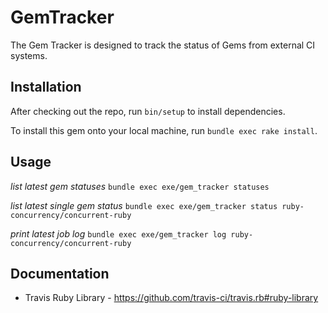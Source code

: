 # GemTracker

The Gem Tracker is designed to track the status of Gems from external CI systems.

## Installation

After checking out the repo, run `bin/setup` to install dependencies. 

To install this gem onto your local machine, run `bundle exec rake install`.

## Usage

*list latest gem statuses*
`bundle exec exe/gem_tracker statuses`

*list latest single gem status*
`bundle exec exe/gem_tracker status ruby-concurrency/concurrent-ruby`

*print latest job log*
`bundle exec exe/gem_tracker log ruby-concurrency/concurrent-ruby`


## Documentation

* Travis Ruby Library - https://github.com/travis-ci/travis.rb#ruby-library
